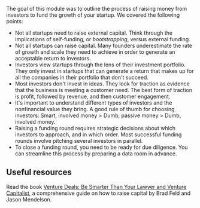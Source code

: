 The goal of this module was to outline the process of raising money from investors to fund the growth of your startup. We covered the following points:

- Not all startups need to raise external capital. Think through the implications of self-funding, or *bootstrapping*, versus external funding.
- Not all startups can raise capital. Many founders underestimate the rate of growth and scale they need to achieve in order to generate an acceptable return to investors.
- Investors view startups through the lens of their investment portfolio. They only invest in startups that can generate a return that makes up for all the companies in their portfolio that don't succeed.
- Most investors don't invest in ideas. They look for traction as evidence that the business is meeting a customer need. The best form of traction is profit, followed by revenue, and then customer engagement.
- It's important to understand different types of investors and the nonfinancial value they bring. A good rule of thumb for choosing investors: Smart, involved money > Dumb, passive money > Dumb, involved money.
- Raising a funding round requires strategic decisions about which investors to approach, and in which order. Most successful funding rounds involve pitching several investors in parallel.
- To close a funding round, you need to be ready for due diligence. You can streamline this process by preparing a data room in advance.

## Useful resources

Read the book [Venture Deals: Be Smarter Than Your Lawyer and Venture Capitalist](https://www.venturedeals.com/?azure-portal=true), a comprehensive guide on how to raise capital by Brad Feld and Jason Mendelson.